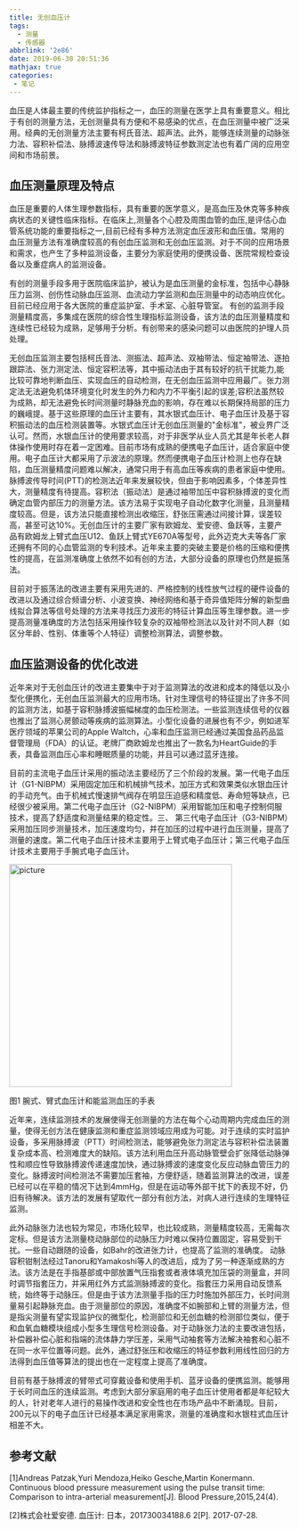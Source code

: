 ```yaml
---
title: 无创血压计
tags:
  - 测量
  - 传感器
abbrlink: '2e86'
date: 2019-06-30 20:51:36
mathjax: true
categories:
 - 笔记
---
```


血压是人体最主要的传统监护指标之一，血压的测量在医学上具有重要意义。相比于有创的测量方法，无创测量具有方便和不易感染的优点，在血压测量中被广泛采用。经典的无创测量方法主要有柯氏音法、超声法。此外，能够连续测量的动脉张力法、容积补偿法、脉搏波速传导法和脉搏波特征参数测定法也有着广阔的应用空间和市场前景。

<!-- more -->

## 血压测量原理及特点

血压是重要的人体生理参数指标，具有重要的医学意义，是高血压及休克等多种疾病状态的关键性临床指标。在临床上,测量各个心腔及周围血管的血压,是评估心血管系统功能的重要指标之一,目前已经有多种方法测定血压波形和血压值。常用的血压测量方法有准确度较高的有创血压监测和无创血压监测。对于不同的应用场景和需求，也产生了多种监测设备，主要分为家庭使用的便携设备、医院常规检查设备以及重症病人的监测设备。

有创的测量手段多用于医院临床监护，被认为是血压测量的金标准，包括中心静脉压力监测、创伤性动脉血压监测、血流动力学监测和血压测量中的动态响应优化。目前已经应用于各大医院的重症监护室、手术室、心脏导管室。 有创的监测手段测量精度高，多集成在医院的综合性生理指标监测设备，该方法的血压测量精度和连续性已经较为成熟，足够用于分析。有创带来的感染问题可以由医院的护理人员处理。

无创血压监测主要包括柯氏音法、测振法、超声法、双袖带法、恒定袖带法、逐拍跟踪法、张力测定法、恒定容积法等，其中振动法由于其有较好的抗干扰能力,能比较可靠地判断血压、实现血压的自动检测，在无创血压监测中应用最广。张力测定法无法避免机体环境变化时发生的外力和内力不平衡引起的误差;容积法虽然较为成熟，却无法避免长时间测量时静脉充血的影响，存在难以长期保持局部的压力的巍峨提。基于这些原理的血压计主要有，其水银式血压计、电子血压计及基于容积振动法的血压检测装置等。水银式血压计无创血压测量的&quot;金标准&quot;，被业界广泛认可。然而，水银血压计的使用要求较高，对于非医学从业人员尤其是年长老人群体操作使用时存在着一定困难。目前市场有成熟的便携电子血压计，适合家庭中使用。电子血压计大都采用了示波法的原理。然而便携电子血压计检测上也存在缺陷，血压测量精度问题难以解决，通常只用于有高血压等疾病的患者家庭中使用。脉搏波传导时间(PTT)的检测法近年来发展较快，但由于影响因素多，个体差异性大，测量精度有待提高。容积法（振动法）是通过袖带加压中容积脉搏波的变化而确定血管内部压力的测量方法。该方法易于实现电子自动化数字化测量，且测量精度较高。但是，该方法只能直接检测出收缩压，舒张压需通过间接计算，误差较高，甚至可达10%。无创血压计的主要厂家有欧姆龙、爱安德、鱼跃等，主要产品有欧姆龙上臂式血压U12、鱼跃上臂式YE670A等型号，此外迈克大夫等各厂家还拥有不同的心血管监测的专利技术。近年来主要的突破主要是价格的压缩和便携性的提高，在监测准确度上依然不如有创的方法，大部分设备的原理也仍然是振荡法。

目前对于振荡法的改进主要有采用先进的、严格控制的线性放气过程的硬件设备的改进以及通过综合频谱分析、小波变换、神经网络和基于奇异值矩阵分解的新型曲线拟合算法等信号处理的方法来寻找压力波形的特征计算血压等生理参数。进一步提高测量准确度的方法包括采用操作较复杂的双袖带检测法以及针对不同人群（如区分年龄、性别、体重等个人特征）调整检测算法，调整参数。

## 血压监测设备的优化改进

近年来对于无创血压计的改进主要集中于对于监测算法的改进和成本的降低以及小型化便携化，无创血压监测最大的应用市场。针对生理信号的特征提出了许多不同的监测方法，如基于容积脉搏波振幅梯度的血压检测法。一些监测连续信号的仪器也推出了监测心房颤动等疾病的监测算法。小型化设备的进展也有不少，例如进军医疗领域的苹果公司的Apple Waltch，心率和血压监测已经通过美国食品药品监督管理局（FDA）的认证。老牌厂商欧姆龙也推出了一款名为HeartGuide的手表，具备监测血压心率和睡眠质量的功能，并且可以通过蓝牙连接。

目前的主流电子血压计采用的振动法主要经历了三个阶段的发展。第一代电子血压计（G1-NIBPM）采用固定加压和机械排气技术，加压方式和效果类似水银血压计的手动充气。由于机械式慢速排气阀存在明显压迫感和精度低、寿命短等缺点，已经很少被采用。第二代电子血压计（G2-NIBPM）采用智能加压和电子控制伺服技术，提高了舒适度和测量结果的稳定性。三、        第三代电子血压计（G3-NIBPM）采用加压同步测量技术，加压速度均匀，并在加压的过程中进行血压测量，提高了测量的速度。第二代电子血压计技术主要用于上臂式电子血压计；第三代电子血压计技术主要用于手腕式电子血压计。

<img width=400 src="https://raw.githubusercontent.com/Archaeoraptor/image_resources/ImageofBlog/pic1.png" alt="picture"/>

图1 腕式、臂式血压计和能监测血压的手表

近年来，连续监测技术的发展使得无创测量的方法在每个心动周期内完成血压的测量，使得无创方法在健康监测和重症监测领域应用成为可能。对于连续的实时监护设备，多采用脉搏波（PTT）时间检测法，能够避免张力测定法与容积补偿法装置复杂成本高、检测难度大的缺陷。该方法利用血压升高动脉管壁会扩张降低动脉弹性和顺应性导致脉搏波传递速度加快，通过脉搏波的速度变化反应动脉血管压力的变化。脉搏波时间检测法不需要加压套袖，方便舒适，随着监测算法的改进，误差已经可以在平稳的情况下达到4mmHg，但是在运动等外部干扰下的表现不好，仍旧有待解决。该方法的发展有望取代一部分有创方法，对病人进行连续的生理特征监测。

此外动脉张力法也较为常见，市场化较早，也比较成熟，测量精度较高，无需每次定标。但是该方法测量桡动脉部位的动脉压力时难以保持位置固定，容易受到干扰。一些自动跟随的设备，如Bahr的改进张力计，也提高了监测的准确度。 动脉容积钳制法经过Tanoru和Yamakoshi等人的改进后，成为了另一种逐渐成熟的方法。该方法是在手指基部或中部放置气压指套或者液体填充加压袋的测量盒，并同时调节指套压力，并采用红外方式监测脉搏波的变化。指套压力采用自动反馈系统，始终等于动脉压。但是由于该方法测量手指的压力时施加外部压力，长时间测量易引起静脉充血。由于测量部位的原因，准确度不如腕部和上臂的测量方法，但是指尖测量有望实现监护仪的微型化，检测部位和无创血糖的检测部位类似，便于和血氧血糖模块组成小型多生理信号检测设备。对于动脉张力法的主要改进包括，补偿器补偿心脏和指端的流体静力学压差，采用气动袖套等方法解决袖套和心脏不在同一水平位置等问题。此外，通过舒张压和收缩压的特征参数利用线性回归的方法得到血压值等算法的提出也在一定程度上提高了准确度。

目前有基于脉搏波的臂带式可穿戴设备和使用手机、蓝牙设备的便携监测。能够用于长时间血压的连续监测。考虑到大部分家庭用的电子血压计使用者都是年纪较大的人，针对老年人进行的易操作改进和安全性也在市场产品中不断涌现。目前，200元以下的电子血压计已经基本满足家用需求，测量的准确度和水银柱式血压计相差不大。

## 参考文献

[1]Andreas Patzak,Yuri Mendoza,Heiko Gesche,Martin Konermann. Continuous blood pressure measurement using the pulse transit time: Comparison to intra-arterial measurement[J]. Blood Pressure,2015,24(4).

[2]株式会社爱安德. 血压计: 日本，201730034188.6 2[P]. 2017-07-28.
